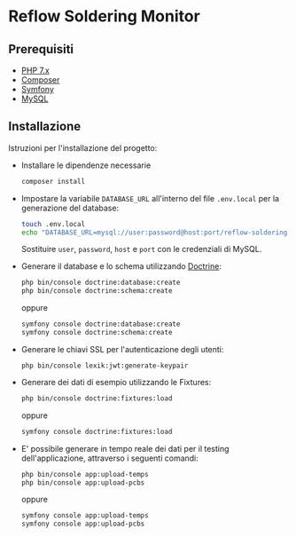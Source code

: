 # Reflow Soldering Monitor
## Prerequisiti
- [PHP 7.x](https://www.php.net/downloads)
- [Composer](https://getcomposer.org/download/)
- [Symfony](https://symfony.com/download)
- [MySQL](https://dev.mysql.com/downloads/)

## Installazione
Istruzioni per l'installazione del progetto: 
* Installare le dipendenze necessarie

  ```sh
  composer install
  ```
* Impostare la variabile `DATABASE_URL` all'interno del file `.env.local` per la generazione del database:

  ```sh
  touch .env.local
  echo "DATABASE_URL=mysql://user:password@host:port/reflow-soldering-monitor" > .env.local
  ```
  Sostituire `user`, `password`, `host` e `port` con le credenziali di MySQL.
* Generare il database e lo schema utilizzando [Doctrine](https://www.doctrine-project.org/):

  ```sh
  php bin/console doctrine:database:create
  php bin/console doctrine:schema:create
  ```
  oppure
  ```sh
  symfony console doctrine:database:create
  symfony console doctrine:schema:create
  ```
* Generare le chiavi SSL per l'autenticazione degli utenti:
  ```
  php bin/console lexik:jwt:generate-keypair
  ```
* Generare dei dati di esempio utilizzando le Fixtures:
  
  ```sh
  php bin/console doctrine:fixtures:load
  ```
  
  oppure
  ```sh
  symfony console doctrine:fixtures:load
  ```
* E' possibile generare in tempo reale dei dati per il testing dell'applicazione, attraverso i seguenti comandi:
  
  ```sh
  php bin/console app:upload-temps
  php bin/console app:upload-pcbs
  ```
  
  oppure
  ```sh
  symfony console app:upload-temps
  symfony console app:upload-pcbs
  ```
